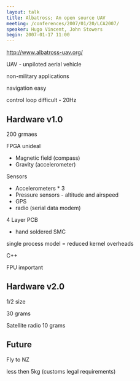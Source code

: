 ```yaml
---
layout: talk
title: Albatross; An open source UAV
meeting: /conferences/2007/01/20/LCA2007/
speaker: Hugo Vincent, John Stowers
begin: 2007-01-17 11:00
---
```

<http://www.albatross-uav.org/>

UAV - unpiloted aerial vehicle

non-military applications

navigation easy

control loop difficult - 20Hz

## Hardware v1.0

200 grmaes

FPGA unideal

* Magnetic field (compass)
* Gravity (accelerometer)

Sensors

* Accelerometers * 3
* Pressure sensors - altitude and airspeed
* GPS
* radio (serial data modem)

4 Layer PCB

* hand soldered SMC

single process model = reduced kernel overheads

C++

FPU important

## Hardware v2.0

1/2 size

30 grams

Satellite radio 10 grams

## Future

Fly to NZ

less then 5kg (customs legal requirements)
